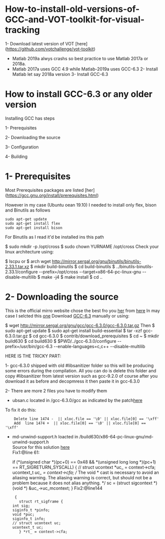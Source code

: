 # How-to-install-old-versions-of-GCC-and-VOT-toolkit-for-visual-tracking
1- Download latest version of VOT [here] (https://github.com/votchallenge/vot-toolkit)
- Matlab 2019a alwys crashs so best practice to use Matlab  2017a or 2018a.
- Matlab 2017a uses GCC 4.9 while Matlab-2019a uses GCC-6.3
2- Install Matlab let say 2018a version
3- Install GCC-6.3

# How to install GCC-6.3 or any older version

Installing GCC has steps

   1- Prerequisites
   
   2- Downloading the source
   
   3- Configuration
   
   4- Building
   
# 1- Prerequisites

Most Prerequisites packages are listed [her] (https://gcc.gnu.org/install/prerequisites.html)

However in my case  (Ubuntu oean 19.10) I needed to install only 
flex,
bison and
Binutils as follows
    
    
    sudo apt-get update
    sudo apt-get install flex
    sudo apt-get install bison
For Binutils as I read it'd be installed ins this path

   $ sudo mkdir -p /opt/cross
   $ sudo chown YURNAME /opt/cross
Check your linux architecture using:

   $ lscpu 
or
   $ arch
   wget http://mirror.sergal.org/gnu/binutils/binutils-2.33.1.tar.xz
   $ mkdir build-binutils
   $ cd build-binutils
   $ ../binutils-binutils-2.33.1/configure --prefix=/opt/cross --target=x86-64-pc-linux-gnu --disable-multilib
   $ make -j4
   $ make install
   $ cd ..
   
# 2- Downloading the source

This is the official mirro website chose the best fro you [her](https://gcc.gnu.org/mirrors.html) from [here](http://www.gnu.org/prep/ftp.html)
In may case I selcted this [one](http://mirror.sergal.org/gnu/)
Download [GCC-6.3](http://mirror.sergal.org/gnu/gcc/gcc-6.3.0/gcc-6.3.0.tar.gz) manually or using:

   $ wget http://mirror.sergal.org/gnu/gcc/gcc-6.3.0/gcc-6.3.0.tar.gz
Then
   $ sudo apt-get update
   $ sudo apt-get install build-essential
   $ tar -xzf gcc-6.3.0.tar.gz
   $ cd gcc-6.3.0
   $ contrib/download_prerequisites
   $ cd ~
   $ mkdir build630
   $ cd build630
   $ $PWD/../gcc-6.3.0/configure --prefix=/usr/bin/gcc-6.3 --enable-languages=c,c++ --disable-multilib

HERE IS THE TRICKY PART:

1- gcc-6.3.0 shipped with old #libsanitizer folder so this will be producing some errors during the compilation. All you can do is delete this folder and copy #libsanitizer from latest version such as gcc-9.2.0 of course after you download it as before and decopmress it then paste it in gcc-6.3.0

2- There are more 2 files you have to modify them

   - ubsan.c located in /gcc-6.3.0/gcc as indicated by the patch[here](https://github.com/gcc-mirror/gcc/commit/c0c52589c6a7265e8fc6b77706a83d22aa1ef0ce#diff-5f4702564fc0b717cb4c82d7970a3ad4)

To  fix it do this:

        Delete line 1474 -  || xloc.file == '\0' || xloc.file[0] == '\xff'   
        Add  line 1474 +  || xloc.file[0] == '\0' || xloc.file[0] == '\xff'
     
   - md-unwind-support.h loacted in /build630/x86-64-pc-linux-gnu/md-unwind-support.h   
   Source for this solution [here](https://github.com/openwrt/packages/issues/7202)    
  Fix1:@line 61:

      if (*(unsigned char *)(pc+0) == 0x48
            && *(unsigned long long *)(pc+1) == RT_SIGRETURN_SYSCALL)
          {
            // struct ucontext *uc_ = context->cfa;
         ucontext_t *uc_ = context->cfa;
            /* The void * cast is necessary to avoid an aliasing warning.
               The aliasing warning is correct, but should not be a problem
               because it does not alias anything.  */
            sc = (struct sigcontext *) (void *) &uc_->uc_mcontext;
    }
Fix2:@line144

          {
            struct rt_sigframe {
         int sig;
         siginfo_t *pinfo;
         void *puc;
         siginfo_t info;
         // struct ucontext uc;
         ucontext_t uc;
            } *rt_ = context->cfa;

       
       
       
 
   

